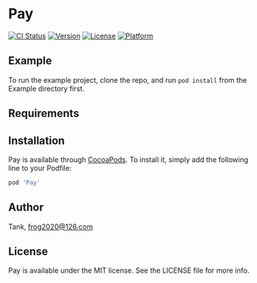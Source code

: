 # Pay

[![CI Status](https://img.shields.io/travis/frog2020@126.com/Pay.svg?style=flat)](https://travis-ci.org/frog2020@126.com/Pay)
[![Version](https://img.shields.io/cocoapods/v/Pay.svg?style=flat)](https://cocoapods.org/pods/Pay)
[![License](https://img.shields.io/cocoapods/l/Pay.svg?style=flat)](https://cocoapods.org/pods/Pay)
[![Platform](https://img.shields.io/cocoapods/p/Pay.svg?style=flat)](https://cocoapods.org/pods/Pay)

## Example

To run the example project, clone the repo, and run `pod install` from the Example directory first.

## Requirements

## Installation

Pay is available through [CocoaPods](https://cocoapods.org). To install
it, simply add the following line to your Podfile:

```ruby
pod 'Pay'
```

## Author

Tank, frog2020@126.com

## License

Pay is available under the MIT license. See the LICENSE file for more info.
